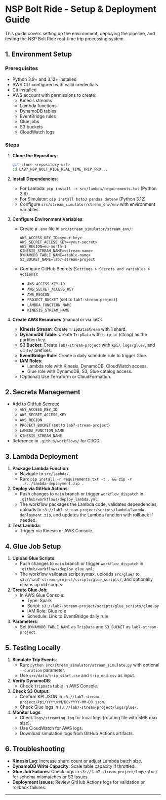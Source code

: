 # NSP Bolt Ride - Setup & Deployment Guide

This guide covers setting up the environment, deploying the pipeline, and testing the NSP Bolt Ride real-time trip processing system. 

## 1. Environment Setup

### Prerequisites

- Python 3.9+ and 3.12+ installed
- AWS CLI configured with valid credentials
- Git installed
- AWS account with permissions to create:
  - Kinesis streams
  - Lambda functions
  - DynamoDB tables
  - EventBridge rules
  - Glue jobs
  - S3 buckets
  - CloudWatch logs

### Steps

1. **Clone the Repository**:

   ```bash
   git clone <repository-url>
   cd LAB7_NSP_BOLT_RIDE_REAL_TIME_TRIP_PRO...
   ```

2. **Install Dependencies**:

   - For Lambda: `pip install -r src/lambda/requirements.txt` (Python 3.9)
   - For Simulator: `pip install boto3 pandas dotenv` (Python 3.12)
   - Configure `src/stream_simulator/stream_env/env` with environment variables.

3. **Configure Environment Variables**:

   - Create a `.env` file in `src/stream_simulator/stream_env/`:

     ```env
     AWS_ACCESS_KEY_ID=<your-key>
     AWS_SECRET_ACCESS_KEY=<your-secret>
     AWS_REGION=eu-north-1
     KINESIS_STREAM_NAME=<stream-name>
     DYNAMODB_TABLE_NAME=<table-name>
     S3_BUCKET_NAME=lab7-stream-project
     ```
   - Configure GitHub Secrets (`Settings > Secrets and variables > Actions`):
     - `AWS_ACCESS_KEY_ID`
     - `AWS_SECRET_ACCESS_KEY`
     - `AWS_REGION`
     - `PROJECT_BUCKET` (set to `lab7-stream-project`)
     - `LAMBDA_FUNCTION_NAME`
     - `KINESIS_STREAM_NAME`

4. **Create AWS Resources** (manual or via IaC):

   - **Kinesis Stream**: Create `TripDataStream` with 1 shard.
   - **DynamoDB Table**: Create `TripData` with `trip_id` (string) as the partition key.
   - **S3 Bucket**: Create `lab7-stream-project` with `kpi/`, `logs/glue/`, and `state/` prefixes.
   - **EventBridge Rule**: Create a daily schedule rule to trigger Glue.
   - **IAM Roles**:
     - Lambda role with Kinesis, DynamoDB, CloudWatch access.
     - Glue role with DynamoDB, S3, Glue catalog access.
   - (Optional) Use Terraform or CloudFormation.

## 2. Secrets Management

- Add to GitHub Secrets:
  - `AWS_ACCESS_KEY_ID`
  - `AWS_SECRET_ACCESS_KEY`
  - `AWS_REGION`
  - `PROJECT_BUCKET` (set to `lab7-stream-project`)
  - `LAMBDA_FUNCTION_NAME`
  - `KINESIS_STREAM_NAME`
- Reference in `.github/workflows/` for CI/CD.

## 3. Lambda Deployment

1. **Package Lambda Function**:
   - Navigate to `src/lambda/`.
   - Run: `pip install -r requirements.txt -t . && zip -r ../../lambda-deployment.zip .`
2. **Deploy via GitHub Actions**:
   - Push changes to `main` branch or trigger `workflow_dispatch` in `.github/workflows/deploy_lambda.yml`.
   - The workflow packages the Lambda code, validates dependencies, uploads to `s3://lab7-stream-project/scripts/lambda/lambda-deployment.zip`, and updates the Lambda function with rollback if needed.
3. **Test Lambda**:
   - Trigger via Kinesis or AWS Console.

## 4. Glue Job Setup

1. **Upload Glue Scripts**:
   - Push changes to `main` branch or trigger `workflow_dispatch` in `.github/workflows/deploy_glue.yml`.
   - The workflow validates script syntax, uploads `src/glue/` to `s3://lab7-stream-project/scripts/glue_scripts/`, and optionally cleans up old scripts.
2. **Create Glue Job**:
   - In AWS Glue Console:
     - Type: Spark
     - Script: `s3://lab7-stream-project/scripts/glue_scripts/glue.py`
     - IAM Role: Glue role
     - Schedule: Link to EventBridge daily rule
3. **Parameters**:
   - Set `DYNAMODB_TABLE_NAME` as `TripData` and `S3_BUCKET` as `lab7-stream-project`.

## 5. Testing Locally

1. **Simulate Trip Events**:
   - Run: `python src/stream_simulator/stream_simulate.py` with optional `--duration` parameter.
   - Use `src/data/trip_start.csv` and `trip_end.csv` as input.
2. **Verify DynamoDB**:
   - Check `TripData` table in AWS Console.
3. **Check S3 Output**:
   - Confirm KPI JSON in `s3://lab7-stream-project/kpi/YYYY/MM/DD/YYYY-MM-DD.json`.
   - Check Glue logs in `s3://lab7-stream-project/logs/glue/`.
4. **Monitor Logs**:
   - Check `logs/streaming.log` for local logs (rotating file with 5MB max size).
   - Use CloudWatch for AWS logs.
   - Download simulation logs from GitHub Actions artifacts.

## 

## 6. Troubleshooting

- **Kinesis Lag**: Increase shard count or adjust Lambda batch size.
- **DynamoDB Write Capacity**: Scale table capacity if throttled.
- **Glue Job Failures**: Check logs in `s3://lab7-stream-project/logs/glue/` for schema mismatches or S3 issues.
- **Deployment Issues**: Review GitHub Actions logs for validation or rollback failures.

---